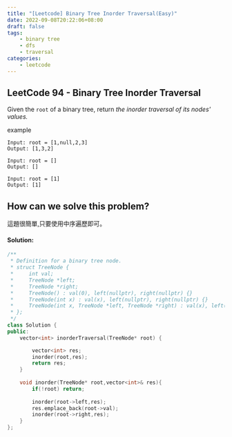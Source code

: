 ```yaml
---
title: "[Leetcode] Binary Tree Inorder Traversal(Easy)"
date: 2022-09-08T20:22:06+08:00
draft: false
tags:
    - binary tree
    - dfs
    - traversal
categories:
    - leetcode
---
```



## LeetCode 94 - Binary Tree Inorder Traversal
Given the `root` of a binary tree, return *the inorder traversal of its nodes' values.*

example
```
Input: root = [1,null,2,3]
Output: [1,3,2]
```
```
Input: root = []
Output: []
```
```
Input: root = [1]
Output: [1]
```
## How can we solve this problem?
這題很簡單,只要使用中序遍歷即可。
#### Solution:

```c++
/**
 * Definition for a binary tree node.
 * struct TreeNode {
 *     int val;
 *     TreeNode *left;
 *     TreeNode *right;
 *     TreeNode() : val(0), left(nullptr), right(nullptr) {}
 *     TreeNode(int x) : val(x), left(nullptr), right(nullptr) {}
 *     TreeNode(int x, TreeNode *left, TreeNode *right) : val(x), left(left), right(right) {}
 * };
 */
class Solution {
public:
    vector<int> inorderTraversal(TreeNode* root) {

        vector<int> res;
        inorder(root,res);
        return res;
    }
    
    void inorder(TreeNode* root,vector<int>& res){
        if(!root) return;
        
        inorder(root->left,res);
        res.emplace_back(root->val);
        inorder(root->right,res);
    }
};
```


